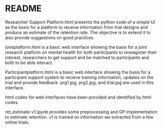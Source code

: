 # README

Researcher Support Platform.html presents the python code of a simple UI as the basis for a platform to receive information from trial designs and produce an estimate of the retention rate. The objective is to extend it to also provide suggestions on good practices.

jointplatform.html is a basic web interface showing the basis for a joint research platform on mental health for both participants  to reseagister their interest, researchers to get support and be matched to participants and both to be able interact.

Participantplatform.html is a basic web interface showing the basis for a participant support system to receive training information, updates on the trial and provide feedback. prg1.jpg, prg2.jpg, and trial.jpg are used in this interface. 

html codes for web interfaces have been provided and identified by html codes.

ret_estimate-v1.ipynb provides some preprocessing and GP implementation to estimate retention. v1 is trained on information we extracted from a few online trials. 
